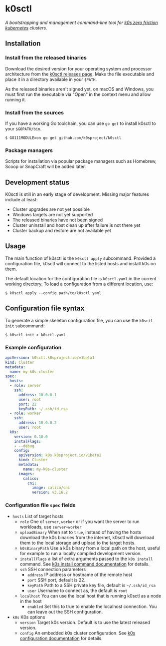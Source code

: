 # k0sctl

*A bootstrapping and management command-line tool for [k0s zero friction kubernetes](https://https://k0sproject.io/) clusters.*

## Installation

### Install from the released binaries

Download the desired version for your operating system and processor architecture from the [k0sctl releases page](https://github.com/k0sproject/k0sctl/releases). Make the file executable and place it in a directory available in your `$PATH`.

As the released binaries aren't signed yet, on macOS and Windows, you must first run the executable via "Open" in the context menu and allow running it.

### Install from the sources

If you have a working Go toolchain, you can use `go get` to install k0sctl to your `$GOPATH/bin`.

```
$ GO111MODULE=on go get github.com/k0sproject/k0sctl
```

### Package managers

Scripts for installation via popular package managers such as Homebrew, Scoop or SnapCraft will be added later.

## Development status

K0sctl is still in an early stage of development. Missing major features include at least:

* Cluster upgrades are not yet possible
* Windows targets are not yet supported
* The released binaries have not been signed
* Cluster uninstall and host clean up after failure is not there yet
* Cluster backup and restore are not available yet

## Usage

The main function of k0sctl is the `k0sctl apply` subcommand. Provided a configuration file, k0sctl will connect to the listed hosts and install k0s on them.

The default location for the configuration file is `k0sctl.yaml` in the current working directory. To load a configuration from a different location, use:

```
$ k0sctl apply --config path/to/k0sctl.yaml
```

## Configuration file syntax

To generate a simple skeleton configuration file, you can use the `k0sctl init` subcommand:

```
$ k0sctl init > k0sctl.yaml
```

### Example configuration

```yaml
apiVersion: k0sctl.k0sproject.io/v1beta1
kind: Cluster
metadata:
  name: my-k0s-cluster
spec:
  hosts:
  - role: server
    ssh:
      address: 10.0.0.1
      user: root
      port: 22
      keyPath: ~/.ssh/id_rsa
  - role: worker
    ssh:
      address: 10.0.0.2
      user: root
  k0s:
    version: 0.10.0
    instalFlags:
    - --debug
    config:
      apiVersion: k0s.k0sproject.io/v1beta1
      kind: Cluster
      metadata:
        name: my-k0s-cluster
      images:
        calico:
          cni:
            image: calico/cni
            version: v3.16.2
```

### Configuration file `spec` fields

* `hosts` List of target hosts
  * `role` One of `server`, `worker` or if you want the server to run workloads, use `server+worker`
  * `uploadBinary` When set to `true`, instead of having the hosts download the k0s binaries from the internet, k0sctl will download them to the local storage and upload to the target hosts.
  * `k0sBinaryPath` Use a k0s binary from a local path on the host, useful for example to run a locally compiled development version.
  * `installFlags` a list of extra arguments passed to the `k0s install` command. See [k0s install command documentation](https://docs.k0sproject.io/main/cli/k0s_install/) for details.
  * `ssh` SSH connection parameters
    * `address` IP address or hostname of the remote host
    * `port` SSH port, default is 22.
    * `keyPath` Path to a SSH private key file, default is `~/.ssh/id_rsa`
    * `user` Username to connect as, the default is `root`
  * `localhost` You can use the local host that is running k0sctl as a node in the host
    * `enabled` Set this to true to enable the localhost connection. You can leave out the SSH configuration.
* `k0s` K0s options
  * `version` Target k0s version. Default is to use the latest released version.
  * `config` An embedded k0s cluster configuration. See [k0s configuration documentation](https://docs.k0sproject.io/main/configuration/) for details.
